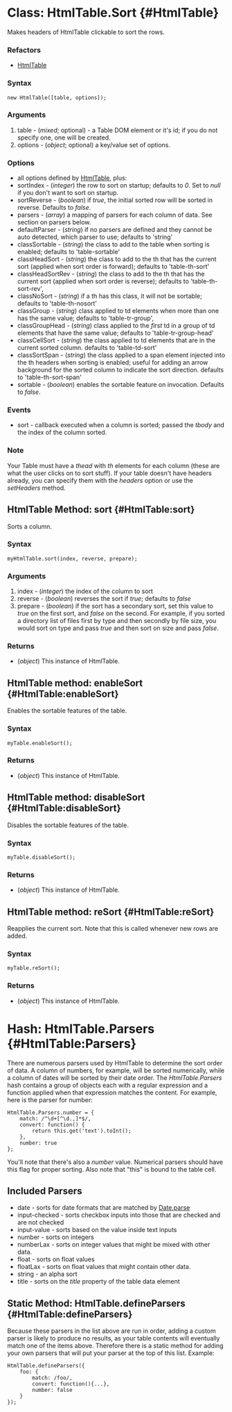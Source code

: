 Class: HtmlTable.Sort {#HtmlTable}
==================================

Makes headers of HtmlTable clickable to sort the rows.

### Refactors

* [HtmlTable][]

### Syntax

	new HtmlTable([table, options]);

### Arguments

1. table - (*mixed*; optional) - a Table DOM element or it's id; if you do not specify one, one will be created.
1. options - (*object*; optional) a key/value set of options.

### Options

* all options defined by [HtmlTable][], plus:
* sortIndex - (*integer*) the row to sort on startup; defaults to *0*. Set to *null* if you don't want to sort on startup.
* sortReverse - (*boolean*) if *true*, the initial sorted row will be sorted in reverse. Defaults to *false*.
* parsers - (*array*) a mapping of parsers for each column of data. See section on parsers below.
* defaultParser - (*string*) if no parsers are defined and they cannot be auto detected, which parser to use; defaults to 'string'
* classSortable - (*string*) the class to add to the table when sorting is enabled; defaults to 'table-sortable'
* classHeadSort - (*string*) the class to add to the th that has the current sort (applied when sort order is forward); defaults to 'table-th-sort'
* classHeadSortRev - (*string*) the class to add to the th that has the current sort (applied when sort order is reverse); defaults to 'table-th-sort-rev',
* classNoSort - (*string*) if a th has this class, it will not be sortable; defaults to 'table-th-nosort'
* classGroup - (*string*) class applied to td elements when more than one has the same value; defaults to 'table-tr-group',
* classGroupHead - (*string*) class applied to the *first* td in a group of td elements that have the same value; defaults to 'table-tr-group-head'
* classCellSort - (*string*) the class applied to td elements that are in the current sorted column. defaults to 'table-td-sort'
* classSortSpan - (*string*) the class applied to a span element injected into the th headers when sorting is enabled; useful for adding an arrow background for the sorted column to indicate the sort direction. defaults to 'table-th-sort-span'
* sortable - (*boolean*) enables the sortable feature on invocation. Defaults to *false*.

### Events

* sort - callback executed when a column is sorted; passed the *tbody* and the index of the column sorted.

### Note

Your Table must have a *thead* with *th* elements for each column (these are what the user clicks on to sort stuff). If your table doesn't have headers already, you can specify them with the *headers* option or use the *setHeaders* method.


HtmlTable Method: sort {#HtmlTable:sort}
----------------------------------------

Sorts a column.

### Syntax

	myHtmlTable.sort(index, reverse, prepare);

### Arguments

1. index - (*integer*) the index of the column to sort
2. reverse - (*boolean*) reverses the sort if *true*; defaults to *false*
3. prepare - (*boolean*) if the sort has a secondary sort, set this value to *true* on the first sort, and *false* on the second. For example, if you sorted a directory list of files first by type and then secondly by file size, you would sort on type and pass *true* and then sort on size and pass *false*.

### Returns

* (*object*) This instance of HtmlTable.

HtmlTable method: enableSort {#HtmlTable:enableSort}
------------------------------------------

Enables the sortable features of the table.

### Syntax

	myTable.enableSort();

### Returns

* (*object*) This instance of HtmlTable.

HtmlTable method: disableSort {#HtmlTable:disableSort}
------------------------------------------

Disables the sortable features of the table.

### Syntax

	myTable.disableSort();

### Returns

* (*object*) This instance of HtmlTable.

HtmlTable method: reSort {#HtmlTable:reSort}
------------------------------------------

Reapplies the current sort. Note that this is called whenever new rows are added.

### Syntax

	myTable.reSort();

### Returns

* (*object*) This instance of HtmlTable.

Hash: HtmlTable.Parsers {#HtmlTable:Parsers}
======================================

There are numerous parsers used by HtmlTable to determine the sort order of data. A column of numbers, for example, will be sorted numerically, while a column of dates will be sorted by their date order. The *HtmlTable.Parsers* hash contains a group of objects each with a regular expression and a function applied when that expression matches the content. For example, here is the parser for number:

	HtmlTable.Parsers.number = {
		match: /^\d+[^\d.,]*$/,
		convert: function() {
			return this.get('text').toInt();
		},
		number: true
	};

You'll note that there's also a *number* value. Numerical parsers should have this flag for proper sorting. Also note that "this" is bound to the table cell.

Included Parsers
----------------

* date - sorts for date formats that are matched by [Date.parse][]
* input-checked - sorts checkbox inputs into those that are checked and are not checked
* input-value - sorts based on the value inside text inputs
* number - sorts on integers
* numberLax - sorts on integer values that might be mixed with other data.
* float - sorts on float values
* floatLax - sorts on float values that might contain other data.
* string - an alpha sort
* title - sorts on the *title* property of the table data element

Static Method: HtmlTable.defineParsers {#HtmlTable:defineParsers}
-----------------------------------------------------------

Because these parsers in the list above are run in order, adding a custom parser is likely to produce no results, as your table contents will eventually match one of the items above. Therefore there is a static method for adding your own parsers that will put your parser at the top of this list. Example:

	HtmlTable.defineParsers({
		foo: {
			match: /foo/,
			convert: function(){...},
			number: false
		}
	});

[HtmlTable]: /more/Interface/HtmlTable
[Date.parse]: /more/Types/Date#Date:parse
